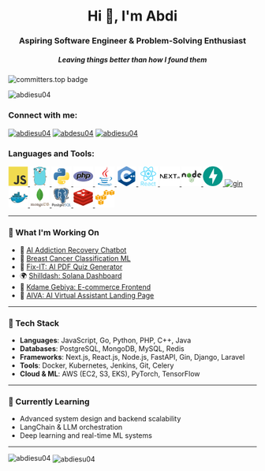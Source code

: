 <h1 align="center">Hi 👋, I'm Abdi</h1>
<h3 align="center">Aspiring Software Engineer & Problem-Solving Enthusiast</h3>
<h5 align="center">Leaving things better than how I found them</h5>
<span align="left"> <img src="https://user-badge.committers.top/ethiopia/abdiesu04.svg" alt="committers.top badge"> </span>

<p align="left"> <img src="https://komarev.com/ghpvc/?username=abdiesu04&label=Profile%20views&color=0e75b6&style=flat" alt="abdiesu04" /> </p>

<h3 align="left">Connect with me:</h3>
<p align="left">
<a href="https://linkedin.com/in/abdiesu04" target="blank"><img align="center" src="https://raw.githubusercontent.com/rahuldkjain/github-profile-readme-generator/master/src/images/icons/Social/linked-in-alt.svg" alt="abdiesu04" height="30" width="40" /></a>
<a href="https://codeforces.com/profile/abdesu04" target="blank"><img align="center" src="https://raw.githubusercontent.com/rahuldkjain/github-profile-readme-generator/master/src/images/icons/Social/codeforces.svg" alt="abdesu04" height="30" width="40" /></a>
<a href="https://www.leetcode.com/abdiesu04" target="blank"><img align="center" src="https://raw.githubusercontent.com/rahuldkjain/github-profile-readme-generator/master/src/images/icons/Social/leet-code.svg" alt="abdiesu04" height="30" width="40" /></a>
</p>
<h3 align="left">Languages and Tools:</h3>
<p align="left">
  <a href="https://developer.mozilla.org/en-US/docs/Web/JavaScript" target="_blank" rel="noreferrer">
    <img src="https://raw.githubusercontent.com/devicons/devicon/master/icons/javascript/javascript-original.svg" alt="javascript" width="40" height="40"/>
  </a>
  <a href="https://golang.org" target="_blank" rel="noreferrer">
    <img src="https://raw.githubusercontent.com/devicons/devicon/master/icons/go/go-original.svg" alt="go" width="40" height="40"/>
  </a>
  <a href="https://www.python.org" target="_blank" rel="noreferrer">
    <img src="https://raw.githubusercontent.com/devicons/devicon/master/icons/python/python-original.svg" alt="python" width="40" height="40"/>
  </a>
  <a href="https://www.php.net/" target="_blank" rel="noreferrer">
    <img src="https://raw.githubusercontent.com/devicons/devicon/master/icons/php/php-original.svg" alt="php" width="40" height="40"/>
  </a>
  <a href="https://www.java.com" target="_blank" rel="noreferrer">
    <img src="https://raw.githubusercontent.com/devicons/devicon/master/icons/java/java-original.svg" alt="java" width="40" height="40"/>
  </a>
  <a href="https://www.w3schools.com/cpp/" target="_blank" rel="noreferrer">
    <img src="https://raw.githubusercontent.com/devicons/devicon/master/icons/cplusplus/cplusplus-original.svg" alt="cplusplus" width="40" height="40"/>
  </a>
  <a href="https://reactjs.org/" target="_blank" rel="noreferrer">
    <img src="https://raw.githubusercontent.com/devicons/devicon/master/icons/react/react-original-wordmark.svg" alt="react" width="40" height="40"/>
  </a>
  <a href="https://nextjs.org/" target="_blank" rel="noreferrer">
    <img src="https://raw.githubusercontent.com/devicons/devicon/master/icons/nextjs/nextjs-original-wordmark.svg" alt="nextjs" width="40" height="40"/>
  </a>
  <a href="https://nodejs.org/" target="_blank" rel="noreferrer">
    <img src="https://raw.githubusercontent.com/devicons/devicon/master/icons/nodejs/nodejs-original-wordmark.svg" alt="nodejs" width="40" height="40"/>
  </a>
  <a href="https://fastapi.tiangolo.com/" target="_blank" rel="noreferrer">
    <img src="https://raw.githubusercontent.com/devicons/devicon/master/icons/fastapi/fastapi-original.svg" alt="fastapi" width="40" height="40"/>
  </a>
  <a href="https://gin-gonic.com/" target="_blank" rel="noreferrer">
    <img src="https://raw.githubusercontent.com/devicons/devicon/master/icons/gin/gin-original.svg" alt="gin" width="40" height="40"/>
  </a>
  <a href="https://www.docker.com/" target="_blank" rel="noreferrer">
    <img src="https://raw.githubusercontent.com/devicons/devicon/master/icons/docker/docker-original.svg" alt="docker" width="40" height="40"/>
  </a>
  <a href="https://www.mongodb.com/" target="_blank" rel="noreferrer">
    <img src="https://raw.githubusercontent.com/devicons/devicon/master/icons/mongodb/mongodb-original-wordmark.svg" alt="mongodb" width="40" height="40"/>
  </a>
  <a href="https://www.postgresql.org/" target="_blank" rel="noreferrer">
    <img src="https://raw.githubusercontent.com/devicons/devicon/master/icons/postgresql/postgresql-original-wordmark.svg" alt="postgresql" width="40" height="40"/>
  </a>
  <a href="https://redis.io/" target="_blank" rel="noreferrer">
    <img src="https://raw.githubusercontent.com/devicons/devicon/master/icons/redis/redis-original.svg" alt="redis" width="40" height="40"/>
  </a>
  <a href="https://aws.amazon.com/" target="_blank" rel="noreferrer">
    <img src="https://raw.githubusercontent.com/devicons/devicon/master/icons/amazonwebservices/amazonwebservices-original.svg" alt="aws" width="40" height="40"/>
  </a>
</p>

---

### 🚀 What I'm Working On
- 🧠 [AI Addiction Recovery Chatbot](https://github.com/abdiesu04/AI-recovery)
- 🧪 [Breast Cancer Classification ML](https://github.com/abdiesu04/Breast_Cancer_Classification_using_Machine_Learning)
- 🧾 [Fix-IT: AI PDF Quiz Generator](https://github.com/abdiesu04/fix-it)
- 🌍 [Shilldash: Solana Dashboard](http://shilldash.netlify.app/)
- 🛒 [Kdame Gebiya: E-commerce Frontend](http://kdamegebiya.vercel.app/)
- 🤖 [AIVA: AI Virtual Assistant Landing Page](http://ai-va.tech/)

---

### 🧰 Tech Stack
- **Languages**: JavaScript, Go, Python, PHP, C++, Java  
- **Databases**: PostgreSQL, MongoDB, MySQL, Redis  
- **Frameworks**: Next.js, React.js, Node.js, FastAPI, Gin, Django, Laravel  
- **Tools**: Docker, Kubernetes, Jenkins, Git, Celery  
- **Cloud & ML**: AWS (EC2, S3, EKS), PyTorch, TensorFlow  

---

### 🌱 Currently Learning
- Advanced system design and backend scalability  
- LangChain & LLM orchestration  
- Deep learning and real-time ML systems  

---

<p><img align="left" src="https://github-readme-stats.vercel.app/api/top-langs?username=abdiesu04&show_icons=true&locale=en&layout=compact" alt="abdiesu04" /></p>

<p>&nbsp;<img align="center" src="https://github-readme-stats.vercel.app/api?username=abdiesu04&show_icons=true&locale=en" alt="abdiesu04" /></p>
